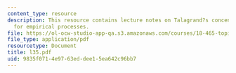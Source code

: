 ```yaml
---
content_type: resource
description: This resource contains lecture notes on Talagrand?s concentration inequality
  for empirical processes.
file: https://ol-ocw-studio-app-qa.s3.amazonaws.com/courses/18-465-topics-in-statistics-statistical-learning-theory-spring-2007/9835f0714e9763eddee15ea642c96bb7_l35.pdf
file_type: application/pdf
resourcetype: Document
title: l35.pdf
uid: 9835f071-4e97-63ed-dee1-5ea642c96bb7
---
```

